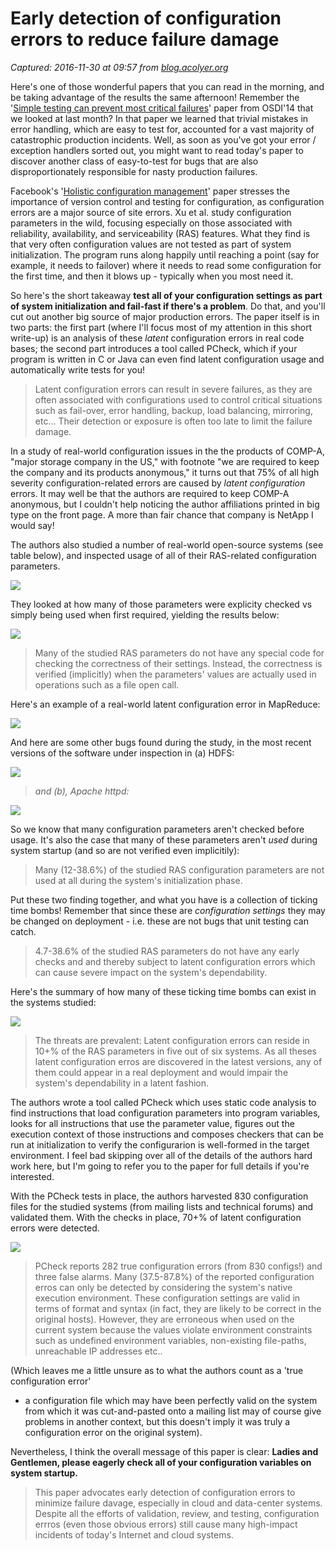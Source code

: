 # Early detection of configuration errors to reduce failure damage

_Captured: 2016-11-30 at 09:57 from [blog.acolyer.org](https://blog.acolyer.org/2016/11/29/early-detection-of-configuration-errors-to-reduce-failure-damage/)_

Here's one of those wonderful papers that you can read in the morning, and be taking advantage of the results the same afternoon! Remember the '[Simple testing can prevent most critical failures](https://blog.acolyer.org/2016/10/06/simple-testing-can-prevent-most-critical-failures/)' paper from OSDI'14 that we looked at last month? In that paper we learned that trivial mistakes in error handling, which are easy to test for, accounted for a vast majority of catastrophic production incidents. Well, as soon as you've got your error / exception handlers sorted out, you might want to read today's paper to discover another class of easy-to-test for bugs that are also disproportionately responsible for nasty production failures.

Facebook's '[Holistic configuration management](https://blog.acolyer.org/2015/10/16/holistic-configuration-management-at-facebook/)' paper stresses the importance of version control and testing for configuration, as configuration errors are a major source of site errors. Xu et al. study configuration parameters in the wild, focusing especially on those associated with reliability, availability, and serviceability (RAS) features. What they find is that very often configuration values are not tested as part of system initialization. The program runs along happily until reaching a point (say for example, it needs to failover) where it needs to read some configuration for the first time, and then it blows up - typically when you most need it.

So here's the short takeaway **test all of your configuration settings as part of system initialization and fail-fast if there's a problem**. Do that, and you'll cut out another big source of major production errors. The paper itself is in two parts: the first part (where I'll focus most of my attention in this short write-up) is an analysis of these _latent_ configuration errors in real code bases; the second part introduces a tool called PCheck, which if your program is written in C or Java can even find latent configuration usage and automatically write tests for you!

> Latent configuration errors can result in severe failures, as they are often associated with configurations used to control critical situations such as fail-over, error handling, backup, load balancing, mirroring, etc… Their detection or exposure is often too late to limit the failure damage. 

In a study of real-world configuration issues in the the products of COMP-A, "major storage company in the US," with footnote "we are required to keep the company and its products anonymous," it turns out that 75% of all high severity configuration-related errors are caused by _latent configuration_ errors. It may well be that the authors are required to keep COMP-A anonymous, but I couldn't help noticing the author affiliations printed in big type on the front page. A more than fair chance that company is NetApp I would say!

The authors also studied a number of real-world open-source systems (see table below), and inspected usage of all of their RAS-related configuration parameters.

![](https://adriancolyer.files.wordpress.com/2016/11/pcheck-table-3.png?w=600)

They looked at how many of those parameters were explicity checked vs simply being used when first required, yielding the results below:

![](https://adriancolyer.files.wordpress.com/2016/11/pcheck-table-4.png?w=600)

> Many of the studied RAS parameters do not have any special code for checking the correctness of their settings. Instead, the correctness is verified (implicitly) when the parameters' values are actually used in operations such as a file open call. 

Here's an example of a real-world latent configuration error in MapReduce:

![](https://adriancolyer.files.wordpress.com/2016/11/pcheck-fig-2.png?w=600)

And here are some other bugs found during the study, in the most recent versions of the software under inspection in (a) HDFS:

![](https://adriancolyer.files.wordpress.com/2016/11/pcheck-fig-3a.png?w=600)

> _and (b), Apache httpd:_

![](https://adriancolyer.files.wordpress.com/2016/11/pcheck-fig-3b.png?w=600)

So we know that many configuration parameters aren't checked before usage. It's also the case that many of these parameters aren't _used_ during system startup (and so are not verified even implicitily):

> Many (12-38.6%) of the studied RAS configuration parameters are not used at all during the system's initialization phase. 

Put these two finding together, and what you have is a collection of ticking time bombs! Remember that since these are _configuration settings_ they may be changed on deployment - i.e. these are not bugs that unit testing can catch.

> 4.7-38.6% of the studied RAS parameters do not have any early checks and and thereby subject to latent configuration errors which can cause severe impact on the system's dependability. 

Here's the summary of how many of these ticking time bombs can exist in the systems studied:

![](https://adriancolyer.files.wordpress.com/2016/11/pcheck-table-6.png?w=600)

> The threats are prevalent: Latent configuration errors can reside in 10+% of the RAS parameters in five out of six systems. As all theses latent configuration erros are discovered in the latest versions, any of them could appear in a real deployment and would impair the system's dependability in a latent fashion. 

The authors wrote a tool called PCheck which uses static code analysis to find instructions that load configuration parameters into program variables, looks for all instructions that use the parameter value, figures out the execution context of those instructions and composes checkers that can be run at initialization to verify the configurarion is well-formed in the target environment. I feel bad skipping over all of the details of the authors hard work here, but I'm going to refer you to the paper for full details if you're interested.

With the PCheck tests in place, the authors harvested 830 configuration files for the studied systems (from mailing lists and technical forums) and validated them. With the checks in place, 70+% of latent configuration errors were detected.

![](https://adriancolyer.files.wordpress.com/2016/11/pcheck-table-10.png?w=600)

> PCheck reports 282 true configuration errors (from 830 configs!) and three false alarms. Many (37.5-87.8%) of the reported configuration erros can only be detected by considering the system's native execution environment. These configuration settings are valid in terms of format and syntax (in fact, they are likely to be correct in the original hosts). However, they are erroneous when used on the current system because the values violate environment constraints such as undefined environment variables, non-existing file-paths, unreachable IP addresses etc.. 

(Which leaves me a little unsure as to what the authors count as a 'true configuration error'  
- a configuration file which may have been perfectly valid on the system from which it was cut-and-pasted onto a mailing list may of course give problems in another context, but this doesn't imply it was truly a configuration error on the original system).

Nevertheless, I think the overall message of this paper is clear: **Ladies and Gentlemen, please eagerly check all of your configuration variables on system startup.**

> This paper advocates early detection of configuration errors to minimize failure davage, especially in cloud and data-center systems. Despite all the efforts of validation, review, and testing, configuration errros (even those obvious errors) still cause many high-impact incidents of today's Internet and cloud systems. 
